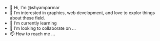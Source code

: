 - 👋 Hi, I’m @shyamparmar
- 👀 I’m interested in graphics, web development, and love to explor things about these field.
- 🌱 I’m currently learning 
- 💞️ I’m looking to collaborate on ...
- 📫 How to reach me ...

<!---
shyamparmar/shyamparmar is a ✨ special ✨ repository because its `README.md` (this file) appears on your GitHub profile.
You can click the Preview link to take a look at your changes.
--->
